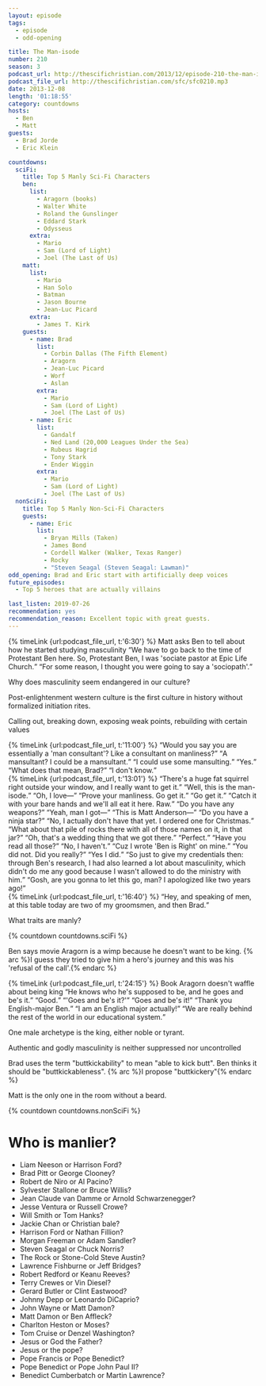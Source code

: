 ```yaml
---
layout: episode
tags:
  - episode
  - odd-opening

title: The Man-isode
number: 210
season: 3
podcast_url: http://thescifichristian.com/2013/12/episode-210-the-man-isode/
podcast_file_url: http://thescifichristian.com/sfc/sfc0210.mp3
date: 2013-12-08
length: '01:18:55'
category: countdowns
hosts:
  - Ben
  - Matt
guests:
  - Brad Jorde
  - Eric Klein 

countdowns:
  sciFi:
    title: Top 5 Manly Sci-Fi Characters
    ben:
      list:
        - Aragorn (books) 
        - Walter White
        - Roland the Gunslinger
        - Eddard Stark 
        - Odysseus 
      extra:
        - Mario
        - Sam (Lord of Light) 
        - Joel (The Last of Us) 
    matt: 
      list:
        - Mario
        - Han Solo
        - Batman
        - Jason Bourne 
        - Jean-Luc Picard 
      extra:
        - James T. Kirk
    guests:
      - name: Brad
        list:
          - Corbin Dallas (The Fifth Element) 
          - Aragorn
          - Jean-Luc Picard
          - Worf
          - Aslan
        extra:
          - Mario
          - Sam (Lord of Light) 
          - Joel (The Last of Us) 
      - name: Eric
        list:
          - Gandalf
          - Ned Land (20,000 Leagues Under the Sea) 
          - Rubeus Hagrid
          - Tony Stark 
          - Ender Wiggin
        extra:
          - Mario
          - Sam (Lord of Light) 
          - Joel (The Last of Us) 
  nonSciFi:
    title: Top 5 Manly Non-Sci-Fi Characters
    guests:
      - name: Eric
        list:
          - Bryan Mills (Taken) 
          - James Bond
          - Cordell Walker (Walker, Texas Ranger)
          - Rocky
          - "Steven Seagal (Steven Seagal: Lawman)"
odd_opening: Brad and Eric start with artificially deep voices
future_episodes:
  - Top 5 heroes that are actually villains

last_listen: 2019-07-26
recommendation: yes
recommendation_reason: Excellent topic with great guests.
---
```


<div class="quote">
  {% timeLink {url:podcast_file_url, t:'6:30'} %}
  <span class="quote-context is-size-6">Matt asks Ben to tell about how he started studying masculinity</span>
  <q class="ben">We have to go back to the time of Protestant Ben here. So, Protestant Ben, I was 'sociate pastor at Epic Life Church.</q>
  <q class="matt">For some reason, I thought you were going to say a 'sociopath'.</q>
</div>

Why does masculinity seem endangered in our culture? 

Post-enlightenment western culture is the first culture in history without formalized initiation rites. 

Calling out, breaking down, exposing weak points, rebuilding with certain values 

<div class="quote">
  {% timeLink {url:podcast_file_url, t:'11:00'} %}
  <q data-name="Eric">Would you say you are essentially a 'man consultant'? Like a consultant on manliness?</q>
  <q class="ben">A mansultant? I could be a mansultant.</q>
  <q data-name="Brad">I could use some mansulting.</q>
  <q class="ben">Yes.</q>
  <q class="matt">What does that mean, Brad?</q>
  <q data-name="Brad">I don't know.</q>
</div>

<div class="quote">
  {% timeLink {url:podcast_file_url, t:'13:01'} %}
  <q data-name="Brad">There's a huge fat squirrel right outside your window, and I really want to get it.</q>
  <q class="matt">Well, this is the man-isode.</q>
  <q class="ben">Oh, I love—</q>
  <q data-name="Eric">Prove your manliness. Go get it.</q>
  <q class="matt">Go get it.</q>
  <q class="ben">Catch it with your bare hands and we'll all eat it here. Raw.</q>
  <q data-name="Brad">Do you have any weapons?</q>
  <q class="matt">Yeah, man I got—</q>
  <q class="ben">This is Matt Anderson—</q>
  <q data-name="Brad">Do you have a ninja star?</q>
  <q class="matt">No, I actually don't have that yet. I ordered one for Christmas.</q>
  <q data-name="Eric">What about that pile of rocks there with all of those names on it, in that jar?</q>
  <q class="matt">Oh, that's a wedding thing that we got there.</q>
  <q data-name="Eric">Perfect.</q>
  <q class="ben">Have you read all those?</q>
  <q class="matt">No, I haven't.</q>
  <q class="ben">Cuz I wrote 'Ben is Right' on mine.</q>
  <q class="matt">You did not. Did you really?</q>
  <q class="ben">Yes I did.</q>
  <q class="matt">So just to give my credentials then: through Ben's research, I had also learned a lot about masculinity, which didn't do me any good because I wasn't allowed to do the ministry with him.</q>
  <q class="ben">Gosh, are you gonna to let this go, man? I apologized like two years ago!</q>
</div>

<div class="quote">
  {% timeLink {url:podcast_file_url, t:'16:40'} %}
  <q class="matt">Hey, and speaking of men, at this table today are two of my groomsmen, and then Brad.</q>
</div>

What traits are manly? 

{% countdown countdowns.sciFi %}

Ben says movie Aragorn is a wimp because he doesn't want to be king. {% arc %}I guess they tried to give him a hero's journey and this was his 'refusal of the call'.{% endarc %}

<div class="quote">
  {% timeLink {url:podcast_file_url, t:'24:15'} %}
  <span class="quote-context is-size-6">Book Aragorn doesn't waffle about being king</span>
  <q class="ben">He knows who he's supposed to be, and he goes and be's it.</q>
  <q class="matt">Good.</q>
  <q data-name="Brad">'Goes and be's it?'</q>
  <q class="ben">Goes and be's it!</q>
  <q data-name="Eric">Thank you English-major Ben.</q>
  <q class="ben">I am an English major actually!</q>
  <q data-name="Eric">We are really behind the rest of the world in our educational system.</q>
</div>

One male archetype is the king, either noble or tyrant. 

Authentic and godly masculinity is neither suppressed nor uncontrolled

Brad uses the term "buttkickability" to mean "able to kick butt". Ben thinks it should be "buttkickableness". {% arc %}I propose "buttkickery"{% endarc %}

Matt is the only one in the room without a beard. 

{% countdown countdowns.nonSciFi %}

# Who is manlier? 
- Liam Neeson or Harrison Ford? 
- Brad Pitt or George Clooney? 
- Robert de Niro or Al Pacino? 
- Sylvester Stallone or Bruce Willis? 
- Jean Claude van Damme or Arnold Schwarzenegger? 
- Jesse Ventura or Russell Crowe? 
- Will Smith or Tom Hanks? 
- Jackie Chan or Christian bale? 
- Harrison Ford or Nathan Fillion? 
- Morgan Freeman or Adam Sandler? 
- Steven Seagal or Chuck Norris? 
- The Rock or Stone-Cold Steve Austin? 
- Lawrence Fishburne or Jeff Bridges? 
- Robert Redford or Keanu Reeves? 
- Terry Crewes or Vin Diesel? 
- Gerard Butler or Clint Eastwood? 
- Johnny Depp or Leonardo DiCaprio? 
- John Wayne or Matt Damon? 
- Matt Damon or Ben Affleck? 
- Charlton Heston or Moses?
- Tom Cruise or Denzel Washington? 
- Jesus or God the Father? 
- Jesus or the pope? 
- Pope Francis or Pope Benedict? 
- Pope Benedict or Pope John Paul II? 
- Benedict Cumberbatch or Martin Lawrence?